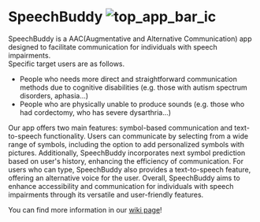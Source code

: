 # SpeechBuddy ![top_app_bar_ic](https://github.com/snuhcs-course/swpp-2023-project-team-6/assets/65206075/154ef236-a392-41b1-beba-208cfd44c72c)

SpeechBuddy is a AAC(Augmentative and Alternative Communication) app designed to facilitate communication for individuals with speech impairments.<br>
Specific target users are as follows.<br>
- People who needs more direct and straightforward communication methods due to cognitive disabilities (e.g. those with autism spectrum disorders, aphasia...)
- People who are physically unable to produce sounds (e.g. those who had cordectomy, who has severe dysarthria...)<br>

Our app offers two main features: symbol-based communication and text-to-speech functionality. Users can communicate by selecting from a wide range of symbols, including the option to add personalized symbols with pictures. Additionally, SpeechBuddy incorporates next symbol prediction based on user's history, enhancing the efficiency of communication. For users who can type, SpeechBuddy also provides a text-to-speech feature, offering an alternative voice for the user. Overall, SpeechBuddy aims to enhance accessibility and communication for individuals with speech impairments through its versatile and user-friendly features.

You can find more information in our [wiki page](https://github.com/snuhcs-course/swpp-2023-project-team-6/wiki)!

